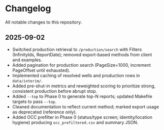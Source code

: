# Changelog

All notable changes to this repository.

## 2025-09-02
- Switched production retrieval to `/production/search` with Filters (InfinityIds, ReportDate); removed export-based methods from client and examples.
- Added pagination for production search (PageSize=1000, increment PageOffset until exhausted).
- Implemented caching of resolved wells and production rows in `data/interim/`.
- Added pre-shut-in metrics and reweighted scoring to prioritize strong, consistent production before abrupt stop.
- Added `--top` to Phase 0 to generate top-N reports; updated Makefile targets to pass `--top`.
- Cleaned documentation to reflect current method; marked export usage as deprecated (reference only).
- Added OCC prefilter in Phase 0 (status/type screen; identity/location hygiene) producing `occ_prefiltered.csv` and summary JSON.

